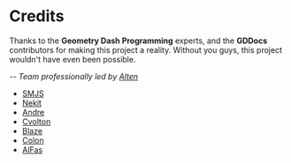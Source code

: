 # Credits

Thanks to the **Geometry Dash Programming** experts, and the **GDDocs** contributors for making this project a reality. Without you guys, this project wouldn't have even been possible.

*-- Team professionally led by [Alten](https://github.com/Altenhh)*
- [SMJS](https://github.com/SMJSGaming)
- [Nekit](https://github.com/NeKitDS)
- [Andre](https://github.com/AndreNIH)
- [Cvolton](https://github.com/Cvolton)
- [Blaze](https://github.com/13laze)
- [Colon](https://github.com/GDColon)
- [AlFas](https://github.com/AlFasGD)
